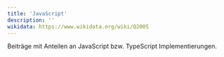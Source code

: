 ```yaml
---
title: 'JavaScript'
description: ''
wikidata: https://www.wikidata.org/wiki/Q2005
---
```


Beiträge mit Anteilen an JavaScript bzw. TypeScript Implementierungen.
